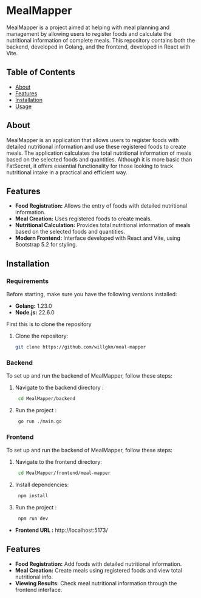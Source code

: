 # MealMapper

MealMapper is a project aimed at helping with meal planning and management by allowing users to register foods and calculate the nutritional information of complete meals. This repository contains both the backend, developed in Golang, and the frontend, developed in React with Vite.

## Table of Contents

- [About](#about)
- [Features](#features)
- [Installation](#installation)
- [Usage](#usage)

## About

MealMapper is an application that allows users to register foods with detailed nutritional information and use these registered foods to create meals. The application calculates the total nutritional information of meals based on the selected foods and quantities. Although it is more basic than FatSecret, it offers essential functionality for those looking to track nutritional intake in a practical and efficient way.

## Features

- **Food Registration:** Allows the entry of foods with detailed nutritional information.
- **Meal Creation:** Uses registered foods to create meals.
- **Nutritional Calculation:** Provides total nutritional information of meals based on the selected foods and quantities.
- **Modern Frontend:** Interface developed with React and Vite, using Bootstrap 5.2 for styling.

## Installation

### Requirements

Before starting, make sure you have the following versions installed:

- **Golang:** 1.23.0
- **Node.js:** 22.6.0

First this is to clone the repository 

1. Clone the repository:

   ```bash
   git clone https://github.com/willgkm/meal-mapper

### Backend

To set up and run the backend of MealMapper, follow these steps:

1. Navigate to the backend directory :

   ```bash
    cd MealMapper/backend

2. Run the project :

   ```bash
    go run ./main.go

### Frontend

To set up and run the backend of MealMapper, follow these steps:

1. Navigate to the frontend directory:

   ```bash
    cd MealMapper/frontend/meal-mapper

2. Install dependencies:

   ```bash
    npm install

3. Run the project :

   ```bash
    npm run dev
- **Frontend URL :**  http://localhost:5173/

## Features

- **Food Registration:** Add foods with detailed nutritional information.
- **Meal Creation:** Create meals using registered foods and view total nutritional info.
- **Viewing Results:** Check meal nutritional information through the frontend interface.
